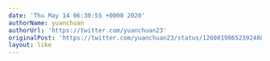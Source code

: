 ```yaml
---
date: 'Thu May 14 06:30:55 +0000 2020'
authorName: yuanchuan
authorUrl: 'https://twitter.com/yuanchuan23'
originalPost: 'https://twitter.com/yuanchuan23/status/1260819865239248896'
layout: like
---
```

